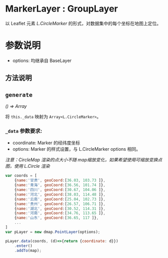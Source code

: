 # MarkerLayer : GroupLayer


以 Leaflet 元素 *L.CircleMarker* 的形式，对数据集中的每个坐标在地图上定位。

# 参数说明
+ options: 
    均继承自 BaseLayer

## 方法说明
## `generate`
*() => Array*

将 `this._data` 映射为 `Array<L.CircleMarker>`。
### `_data` 参数要求:
+ coordinate: Marker 的经纬度坐标
+ options: Marker 的样式设置，与 L.CircleMarker options 相同。

*注意：CircleMap 渲染的点大小不随 map缩放变化，如果希望使用可缩放变换点图，使用 L.Circle 渲染*


```javascript
var coords = [
    {name:'甘肃', geoCoord:[36.03, 103.73 ]},
    {name:'青海', geoCoord:[36.56, 101.74 ]},
    {name:'四川', geoCoord:[30.67, 104.06 ]},
    {name:'河北', geoCoord:[38.03, 114.48 ]},
    {name:'云南', geoCoord:[25.04, 102.73 ]},
    {name:'贵州', geoCoord:[26.57, 106.71 ]},
    {name:'湖北', geoCoord:[30.52, 114.31 ]},
    {name:'河南', geoCoord:[34.76, 113.65 ]},
    {name:'山东', geoCoord:[36.65, 117 ]},
    ...
]
var pLayer = new dmap.PointLayer(options);

pLayer.data(coords, (d)=>{return {coordinate: d}})
    .enter()
    .addTo(map);

```